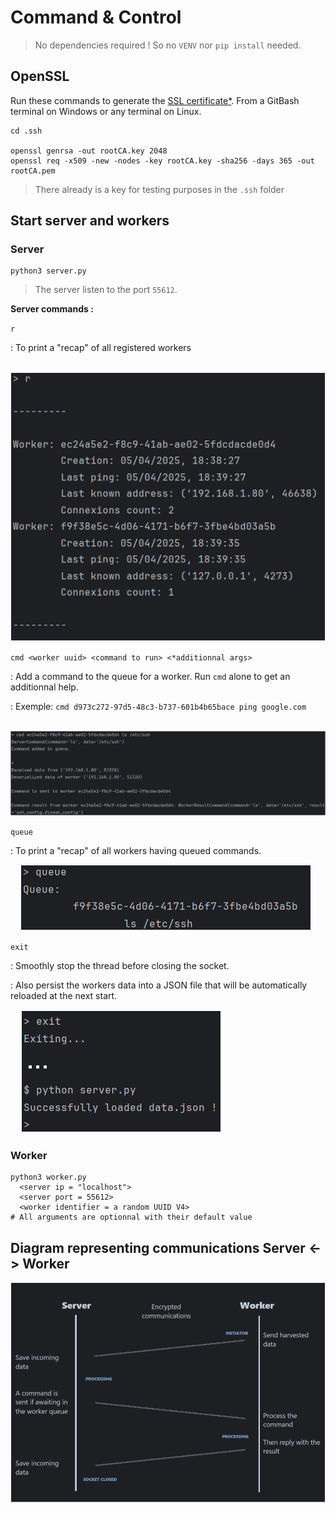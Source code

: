 # Command & Control

> No dependencies required ! So no `VENV` nor `pip install` needed.

## OpenSSL

Run these commands to generate the 
[SSL certificate*](https://gist.github.com/marshalhayes/ca9508f97d673b6fb73ba64a67b76ce8).
From a GitBash terminal on Windows or any terminal on Linux.

```shell
cd .ssh

openssl genrsa -out rootCA.key 2048
openssl req -x509 -new -nodes -key rootCA.key -sha256 -days 365 -out rootCA.pem
```

> There already is a key for testing purposes in the `.ssh` folder

## Start server and workers

### Server

```shell
python3 server.py
```

> The server listen to the port `55612`.

**Server commands :**

`r`

: To print a "recap" of all registered workers

&nbsp;&nbsp;&nbsp;&nbsp;![Recap command](assets/command_recap.png)

`cmd <worker uuid> <command to run> <*additionnal args>`

: Add a command to the queue for a worker. Run `cmd` alone to get an additionnal help.

: Exemple: `cmd d973c272-97d5-48c3-b737-601b4b65bace ping google.com`

&nbsp;&nbsp;&nbsp;&nbsp;![CMD command](assets/command_cmd.png)

`queue`

: To print a "recap" of all workers having queued commands.

&nbsp;&nbsp;&nbsp;&nbsp;![Queue command](assets/command_queue.png)

`exit`

: Smoothly stop the thread before closing the socket.

: Also persist the workers data into a JSON file that will be automatically reloaded at the next start.

&nbsp;&nbsp;&nbsp;&nbsp;![Exit command](assets/command_exit.png)

### Worker

```shell
python3 worker.py
  <server ip = "localhost">
  <server port = 55612> 
  <worker identifier = a random UUID V4>
# All arguments are optionnal with their default value
```

## Diagram representing communications Server <-> Worker

![Server - Worker communications](assets/diagram_communications.png)
